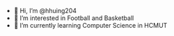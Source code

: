 - 👋 Hi, I’m @hhuing204
- 👀 I’m interested in Football and Basketball
- 🌱 I’m currently learning Computer Science in HCMUT

<!---
hhuing204/hhuing204 is a ✨ special ✨ repository because its `README.md` (this file) appears on your GitHub profile.
You can click the Preview link to take a look at your changes.
--->
